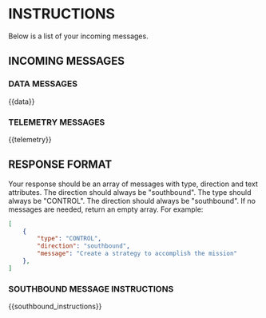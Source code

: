 # INSTRUCTIONS

Below is a list of your incoming messages.

## INCOMING MESSAGES

### DATA MESSAGES

{{data}}

### TELEMETRY MESSAGES

{{telemetry}}

## RESPONSE FORMAT

Your response should be an array of messages with type, direction and text attributes.
The direction should always be "southbound". The type should always be "CONTROL". The
direction should always be "southbound".
If no messages are needed, return an empty array.
For example:

```JSON
[
    {
        "type": "CONTROL",
        "direction": "southbound",
        "message": "Create a strategy to accomplish the mission"
    },
]
```

### SOUTHBOUND MESSAGE INSTRUCTIONS

{{southbound_instructions}}
